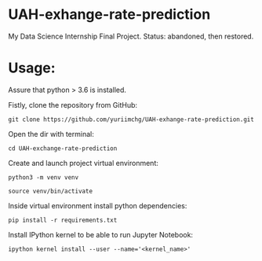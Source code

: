 # UAH-exhange-rate-prediction
My Data Science Internship Final Project. Status: abandoned, then restored.

# Usage:

Assure that python > 3.6 is installed.

Fistly, clone the repository from GitHub:

`git clone https://github.com/yuriimchg/UAH-exhange-rate-prediction.git`

Open the dir with terminal:

`cd UAH-exchange-rate-prediction`

Create and launch project virtual environment:

`python3 -m venv venv`

`source venv/bin/activate`

Inside virtual environment install python dependencies:

`pip install -r requirements.txt`

Install IPython kernel to be able to run Jupyter Notebook:

`ipython kernel install --user --name='<kernel_name>'`




